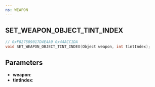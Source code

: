 ```yaml
---
ns: WEAPON
---
```

## SET_WEAPON_OBJECT_TINT_INDEX

```c
// 0xF827589017D4E4A9 0x44ACC1DA
void SET_WEAPON_OBJECT_TINT_INDEX(Object weapon, int tintIndex);
```


## Parameters
* **weapon**: 
* **tintIndex**: 


